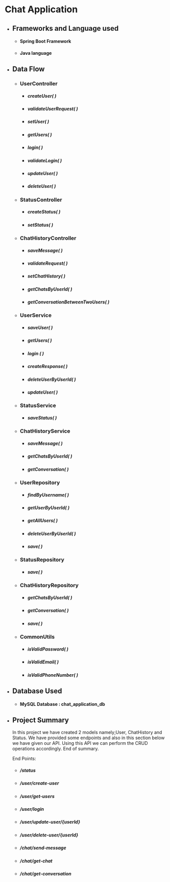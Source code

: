 # Chat Application

- ## Frameworks and Language used
  - #### Spring Boot Framework
  - #### Java language
- ## Data Flow
  - ### UserController
     - ##### _createUser( )_   
     - ##### _validateUserRequest( )_       
     - ##### _setUser( )_     
     - ##### _getUsers( )_  
     - ##### _login( )_  
     - ##### _validateLogin( )_  
     - ##### _updateUser( )_
     - ##### _deleteUser( )_
     
  - ### StatusController
     - ##### _createStatus( )_   
     - ##### _setStatus( )_         
    
  - ### ChatHistoryController
     - ##### _saveMessage( )_   
     - ##### _validateRequest( )_ 
     - ##### _setChatHistory( )_ 
     - ##### _getChatsByUserId( )_ 
     - ##### _getConversationBetweenTwoUsers( )_ 

   - ### UserService
     - ##### _saveUser( )_  
     - ##### _getUsers( )_ 
     - ##### _login ( )_ 
     - ##### _createResponse( )_ 
     - ##### _deleteUserByUserId( )_ 
     - ##### _updateUser( )_
    
   - ### StatusService
     - ##### _saveStatus( )_   
   
   - ### ChatHistoryService
     - ##### _saveMessage( )_
     - ##### _getChatsByUserId( )_
     - ##### _getConversation( )_
     
   - ### UserRepository
     - ##### _findByUsername( )_
     - ##### _getUserByUserId( )_
     - ##### _getAllUsers( )_
     - ##### _deleteUserByUserId( )_
     - ##### _save( )_
   
   - ### StatusRepository
     - ##### _save( )_
     
   - ### ChatHistoryRepository
     - ##### _getChatsByUserId( )_
     - ##### _getConversation( )_
     - ##### _save( )_
    
   - ### CommonUtils
     - ##### _isValidPassword( )_
     - ##### _isValidEmail( )_
     - ##### _isValidPhoneNumber( )_
     

- ## Database Used
  - #### MySQL Database : chat_application_db
  
- ## Project Summary
  In this project we have created 2 models namely;User, ChatHistory and Status. We have provided some endpoints and also in this section below we have given our API. Using this API we can perform the CRUD operations accordingly. End of summary.
  
  End Points:
    - ##### /status   
   
    - ##### /user/create-user  

    - ##### /user/get-users

    - ##### /user/login  
    
    - ##### /user/update-user/{userId}
   
    - ##### /user/delete-user/{userId}

    - ##### /chat/send-message

    - ##### /chat/get-chat 
    
    - ##### /chat/get-conversation 
